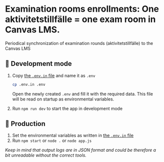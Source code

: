 # Examination rooms enrollments: One aktivitetstillfälle = one exam room in Canvas LMS.

Periodical synchronization of examination rounds (aktivitetstillfälle) to the Canvas LMS

## :wrench: Development mode

1.  Copy [the `.env.in` file][env-in] and name it as `.env`

    ```sh
    cp .env.in .env
    ```

    Open the newly created `.env` and fill it with the required data. This file will be read on startup as environmental variables.

2.  Run `npm run dev` to start the app in development mode

## :rocket: Production

1.  Set the environmental variables as written in [the `.env.in` file][env-in]
2.  Run `npm start` or `node .` or `node app.js`

_Keep in mind that output logs are in JSON format and could be therefore a bit unreadable without the correct tools._

[env-in]: https://github.com/KTH/lms-activity-rooms/blob/master/.env.in

